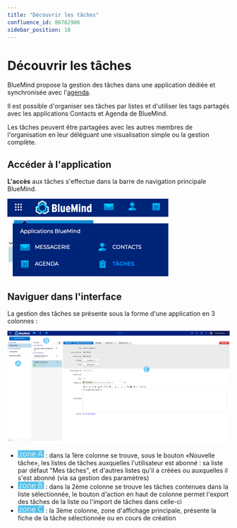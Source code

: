 ```yaml
---
title: "Découvrir les tâches"
confluence_id: 86762906
sidebar_position: 10
---
```

# Découvrir les tâches


BlueMind propose la gestion des tâches dans une application dédiée et synchronisée avec l'[agenda](/Guide_de_l_utilisateur/L_agenda_4.7/).

Il est possible d'organiser ses tâches par listes et d'utiliser les tags partagés avec les applications Contacts et Agenda de BlueMind.

Les tâches peuvent être partagées avec les autres membres de l'organisation en leur déléguant une visualisation simple ou la gestion complète.

## Accéder à l'application

**L'accès** aux tâches s'effectue dans la barre de navigation principale BlueMind.

![](../../attachments/86762906/86764802.png)


## Naviguer dans l'interface

La gestion des tâches se présente sous la forme d'une application en 3 colonnes :

![](../../attachments/86762906/86764801.png)


- ![](../../attachments/86762906/86764805.png) : dans la 1ère colonne se trouve, sous le bouton «Nouvelle tâche», les listes de tâches auxquelles l'utilisateur est abonné : sa liste par défaut "Mes tâches", et d'autres listes qu'il a créées ou auxquelles il s'est abonné (via sa gestion des paramètres)
- ![](../../attachments/86762906/86764804.png) : dans la 2ème colonne se trouve les tâches contenues dans la liste sélectionnée, le bouton d'action en haut de colonne permet l'export des tâches de la liste ou l'import de tâches dans celle-ci
- ![](../../attachments/86762906/86764803.png) : la 3ème colonne, zone d'affichage principale, présente la fiche de la tâche sélectionnée ou en cours de création


